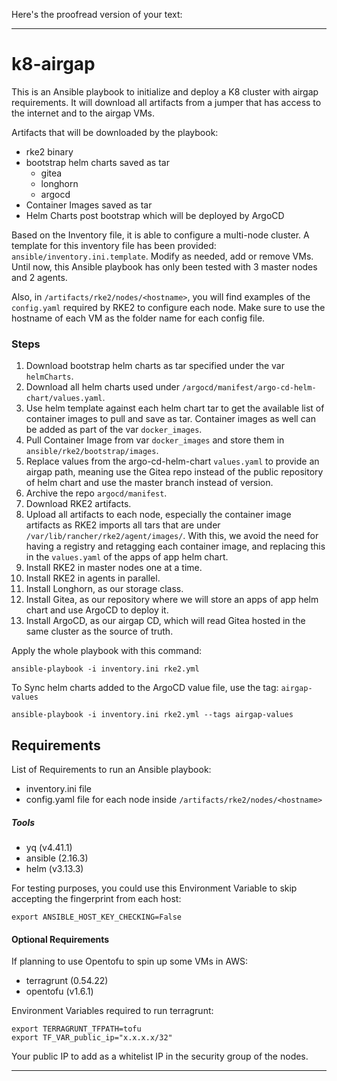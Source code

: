 Here's the proofread version of your text:

---

# k8-airgap

This is an Ansible playbook to initialize and deploy a K8 cluster with airgap requirements. It will download all artifacts from a jumper that has access to the internet and to the airgap VMs.

Artifacts that will be downloaded by the playbook:
- rke2 binary
- bootstrap helm charts saved as tar
  - gitea
  - longhorn
  - argocd
- Container Images saved as tar
- Helm Charts post bootstrap which will be deployed by ArgoCD

Based on the Inventory file, it is able to configure a multi-node cluster. A template for this inventory file has been provided: `ansible/inventory.ini.template`. Modify as needed, add or remove VMs. Until now, this Ansible playbook has only been tested with 3 master nodes and 2 agents.

Also, in `/artifacts/rke2/nodes/<hostname>`, you will find examples of the `config.yaml` required by RKE2 to configure each node. Make sure to use the hostname of each VM as the folder name for each config file.

### Steps
1. Download bootstrap helm charts as tar specified under the var `helmCharts`.
2. Download all helm charts used under `/argocd/manifest/argo-cd-helm-chart/values.yaml`.
3. Use helm template against each helm chart tar to get the available list of container images to pull and save as tar. Container images as well can be added as part of the var `docker_images`.
4. Pull Container Image from var `docker_images` and store them in `ansible/rke2/bootstrap/images`.
5. Replace values from the argo-cd-helm-chart `values.yaml` to provide an airgap path, meaning use the Gitea repo instead of the public repository of helm chart and use the master branch instead of version.
6. Archive the repo `argocd/manifest`.
7. Download RKE2 artifacts.
8. Upload all artifacts to each node, especially the container image artifacts as RKE2 imports all tars that are under `/var/lib/rancher/rke2/agent/images/`. With this, we avoid the need for having a registry and retagging each container image, and replacing this in the `values.yaml` of the apps of app helm chart.
9. Install RKE2 in master nodes one at a time.
10. Install RKE2 in agents in parallel.
11. Install Longhorn, as our storage class.
12. Install Gitea, as our repository where we will store an apps of app helm chart and use ArgoCD to deploy it.
13. Install ArgoCD, as our airgap CD, which will read Gitea hosted in the same cluster as the source of truth.

Apply the whole playbook with this command:

```
ansible-playbook -i inventory.ini rke2.yml
```

To Sync helm charts added to the ArgoCD value file, use the tag: `airgap-values`

```
ansible-playbook -i inventory.ini rke2.yml --tags airgap-values
```

## Requirements
List of Requirements to run an Ansible playbook:
- inventory.ini file
- config.yaml file for each node inside `/artifacts/rke2/nodes/<hostname>`

##### Tools
- yq (v4.41.1)
- ansible (2.16.3)
- helm (v3.13.3)

For testing purposes, you could use this Environment Variable to skip accepting the fingerprint from each host:

```
export ANSIBLE_HOST_KEY_CHECKING=False
```

#### Optional Requirements 
If planning to use Opentofu to spin up some VMs in AWS:
- terragrunt (0.54.22)
- opentofu (v1.6.1)

Environment Variables required to run terragrunt:

```
export TERRAGRUNT_TFPATH=tofu
export TF_VAR_public_ip="x.x.x.x/32"
```
Your public IP to add as a whitelist IP in the security group of the nodes.

---

